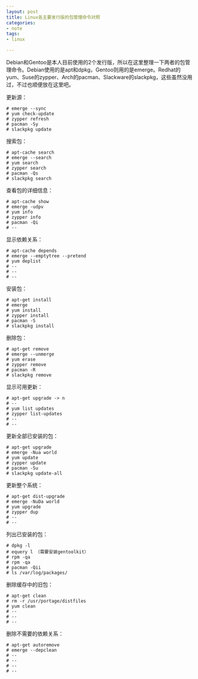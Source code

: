 ```yaml
---
layout: post
title: Linux各主要发行版的包管理命令对照
categories:
- note
tags:
- linux

---
```


Debian和Gentoo是本人目前使用的2个发行版，所以在这里整理一下两者的包管理命令。Debian使用的是apt和dpkg，Gentoo则用的是emerge。Redhat的yum、Suse的zypper、Arch的pacman、Slackware的slackpkg，这些虽然没用过，不过也顺便放在这里吧。

更新源：

	# emerge --sync
	# yum check-update
	# zypper refresh
	# pacman -Sy
	# slackpkg update

搜索包：

	# apt-cache search
	# emerge --search
	# yum search
	# zypper search
	# pacman -Qs
	# slackpkg search

查看包的详细信息：

	# apt-cache show
	# emerge -udpv
	# yum info
	# zypper info
	# pacman -Qi
	# --

显示依赖关系：

	# apt-cache depends
	# emerge --emptytree --pretend
	# yum deplist
	# --
	# --
	# --

安装包：

	# apt-get install
	# emerge
	# yum install
	# zypper install
	# pacman -S
	# slackpkg install

删除包：

	# apt-get remove
	# emerge --unmerge
	# yum erase
	# zypper remove
	# pacman -R
	# slackpkg remove

显示可用更新：

	# apt-get upgrade -> n
	# --
	# yum list updates
	# zypper list-updates
	# --
	# --

更新全部已安装的包：

	# apt-get upgrade
	# emerge -Nua world
	# yum update
	# zypper update
	# pacman -Su
	# slackpkg update-all

更新整个系统：

	# apt-get dist-upgrade
	# emerge -NuDa world
	# yum upgrade
	# zypper dup
	# --
	# --

列出已安装的包：

	# dpkg -l
	# equery l （需要安装gentoolkit）
	# rpm -qa
	# rpm -qa
	# pacman -Qii
	# ls /var/log/packages/

删除缓存中的旧包：

	# apt-get clean
	# rm -r /usr/portage/distfiles
	# yum clean
	# --
	# --
	# --

删除不需要的依赖关系：

	# apt-get autoremove
	# emerge --depclean
	# --
	# --
	# --
	# --
